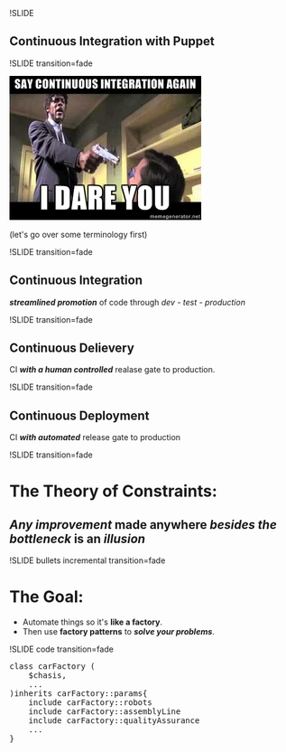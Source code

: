 !SLIDE 
## Continuous Integration with Puppet  

!SLIDE transition=fade

![this](cont_integration_dare.jpg) 

(let's go over some terminology first)

!SLIDE transition=fade

## Continuous Integration

***streamlined promotion*** of code through *dev - test - production* 

!SLIDE transition=fade

## Continuous Delievery

CI ***with a human controlled*** realase gate to production.

!SLIDE transition=fade

## Continuous Deployment

CI ***with automated*** release gate to production

!SLIDE transition=fade

# The Theory of Constraints: #
## ***Any improvement*** made anywhere ***besides the bottleneck*** is an ***illusion***

!SLIDE bullets incremental transition=fade

# The Goal: 
* Automate things so it's **like a factory**.
* Then use **factory patterns** to ***solve your problems***.

!SLIDE code transition=fade

<pre class="sh_Puppet">
class carFactory (
	$chasis,
	...
)inherits carFactory::params{	
	include carFactory::robots
	include carFactory::assemblyLine
	include carFactory::qualityAssurance
	...
}
</pre>

